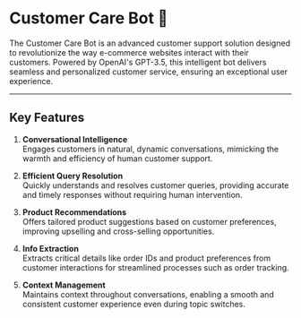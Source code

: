 # Customer Care Bot 🤖

The Customer Care Bot is an advanced customer support solution designed to revolutionize the way e-commerce websites interact with their customers. Powered by OpenAI's GPT-3.5, this intelligent bot delivers seamless and personalized customer service, ensuring an exceptional user experience.

---

## Key Features

1. **Conversational Intelligence**  
   Engages customers in natural, dynamic conversations, mimicking the warmth and efficiency of human customer support.

2. **Efficient Query Resolution**  
   Quickly understands and resolves customer queries, providing accurate and timely responses without requiring human intervention.

3. **Product Recommendations**  
   Offers tailored product suggestions based on customer preferences, improving upselling and cross-selling opportunities.

4. **Info Extraction**  
   Extracts critical details like order IDs and product preferences from customer interactions for streamlined processes such as order tracking.

5. **Context Management**  
   Maintains context throughout conversations, enabling a smooth and consistent customer experience even during topic switches.



